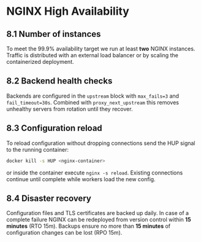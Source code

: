 # NGINX High Availability

## 8.1 Number of instances
To meet the 99.9% availability target we run at least **two** NGINX
instances. Traffic is distributed with an external load balancer or by
scaling the containerized deployment.

## 8.2 Backend health checks
Backends are configured in the `upstream` block with `max_fails=3` and
`fail_timeout=30s`. Combined with `proxy_next_upstream` this removes unhealthy
servers from rotation until they recover.

## 8.3 Configuration reload
To reload configuration without dropping connections send the HUP signal to the
running container:

```bash
docker kill -s HUP <nginx-container>
```

or inside the container execute `nginx -s reload`. Existing connections continue
until complete while workers load the new config.

## 8.4 Disaster recovery
Configuration files and TLS certificates are backed up daily. In case of a
complete failure NGINX can be redeployed from version control within **15
minutes** (RTO 15m). Backups ensure no more than **15 minutes** of configuration
changes can be lost (RPO 15m).
